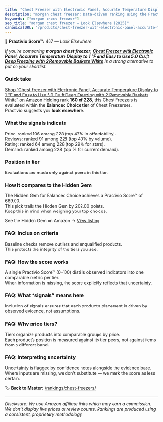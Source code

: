 ```yaml
---
title: "Chest Freezer with Electronic Panel, Accurate Temperature Display to 1 ℉ and Easy to Use 5.0 Cu.ft Deep Freezing with 2 Removable Baskets White"
description: "morgan chest freezer: Data-driven ranking using the Practivio Score™. Positioned by quality, value, demand, findability, momentum."
keywords: ["morgan chest freezer"]
seo_title: "morgan chest freezer — Look Elsewhere (2025)"
canonicalURL: "/products/chest-freezer-with-electronic-panel-accurate-temperature-display-to-1-F-and-easy-to-use-50-cuft-deep-freezing-with-2-removable-baskets-white-B0D2R3YQLC/"
---
```


**🚫 Practivio Score™:** 467 — _Look Elsewhere_


*If you're comparing **morgan chest freezer**, **[Chest Freezer with Electronic Panel, Accurate Temperature Display to 1 ℉ and Easy to Use 5.0 Cu.ft Deep Freezing with 2 Removable Baskets White](https://www.amazon.com/dp/B0D2R3YQLC?tag=practivio-20)** is a strong alternative to put on your shortlist.*
### Quick take
[Shop “Chest Freezer with Electronic Panel, Accurate Temperature Display to 1 ℉ and Easy to Use 5.0 Cu.ft Deep Freezing with 2 Removable Baskets White” on Amazon](https://www.amazon.com/dp/B0D2R3YQLC?tag=practivio-20)
Holding rank **160 of 228**, this Chest Freezers is evaluated within the **Balanced Choice tier** of Chest Freezerses.  
Practivio suggests you **look elsewhere**.

### What the signals indicate
Price: ranked 106 among 228 (top 47% in affordability).  
Reviews: ranked 91 among 228 (top 40% by volume).  
Rating: ranked 64 among 228 (top 29% for stars).  
Demand: ranked  among 228 (top % for current demand).

### Position in tier
Evaluations are made only against peers in this tier.

### How it compares to the Hidden Gem
The Hidden Gem for Balanced Choice achieves a Practivio Score™ of 669.00.  
This pick trails the Hidden Gem by 202.00 points.  
Keep this in mind when weighing your top choices.  

See the Hidden Gem on Amazon → [View listing](https://www.amazon.com/dp/B00L7QVSXE?tag=practivio-20)

### FAQ: Inclusion criteria
Baseline checks remove outliers and unqualified products.  
This protects the integrity of the tiers you see.

### FAQ: How the score works
A single Practivio Score™ (0–100) distills observed indicators into one comparable metric per tier.  
When information is missing, the score explicitly reflects that uncertainty.

### FAQ: What “signals” means here
Inclusion of signals ensures that each product’s placement is driven by observed evidence, not assumptions.

### FAQ: Why price tiers?
Tiers organize products into comparable groups by price.  
Each product’s position is measured against its tier peers, not against items from a different band.

### FAQ: Interpreting uncertainty
Uncertainty is flagged by confidence notes alongside the evidence base.  
Where inputs are missing, we don’t substitute — we mark the score as less certain.


🏷️ **Back to Master:** [/rankings/chest-freezers/](/rankings/chest-freezers/)

---
_Disclosure: We use Amazon affiliate links which may earn a commission. We don’t display live prices or review counts. Rankings are produced using a consistent, proprietary methodology._
